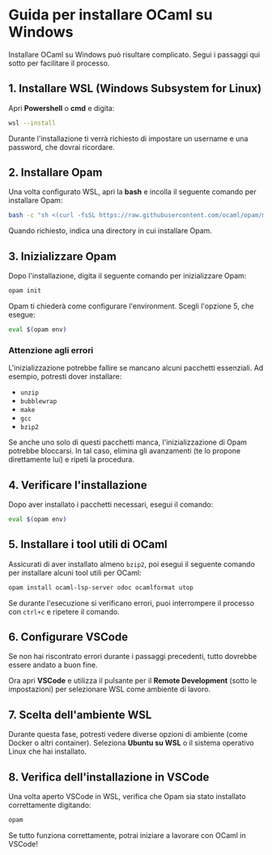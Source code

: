 
# Guida per installare OCaml su Windows

Installare OCaml su Windows può risultare complicato. Segui i passaggi qui sotto per facilitare il processo.

## 1. Installare WSL (Windows Subsystem for Linux)

Apri **Powershell** o **cmd** e digita:

```bash
wsl --install
```

Durante l'installazione ti verrà richiesto di impostare un username e una password, che dovrai ricordare.

## 2. Installare Opam

Una volta configurato WSL, apri la **bash** e incolla il seguente comando per installare Opam:

```bash
bash -c "sh <(curl -fsSL https://raw.githubusercontent.com/ocaml/opam/master/shell/install.sh)"
```

Quando richiesto, indica una directory in cui installare Opam.

## 3. Inizializzare Opam

Dopo l'installazione, digita il seguente comando per inizializzare Opam:

```bash
opam init
```

Opam ti chiederà come configurare l'environment. Scegli l'opzione 5, che esegue:

```bash
eval $(opam env)
```

### Attenzione agli errori

L'inizializzazione potrebbe fallire se mancano alcuni pacchetti essenziali. Ad esempio, potresti dover installare:

- `unzip`
- `bubblewrap`
- `make`
- `gcc`
- `bzip2`

Se anche uno solo di questi pacchetti manca, l'inizializzazione di Opam potrebbe bloccarsi. In tal caso, elimina gli avanzamenti (te lo propone direttamente lui) e ripeti la procedura.

## 4. Verificare l'installazione

Dopo aver installato i pacchetti necessari, esegui il comando:

```bash
eval $(opam env)
```

## 5. Installare i tool utili di OCaml

Assicurati di aver installato almeno `bzip2`, poi esegui il seguente comando per installare alcuni tool utili per OCaml:

```bash
opam install ocaml-lsp-server odoc ocamlformat utop
```

Se durante l'esecuzione si verificano errori, puoi interrompere il processo con `ctrl+c` e ripetere il comando.

## 6. Configurare VSCode

Se non hai riscontrato errori durante i passaggi precedenti, tutto dovrebbe essere andato a buon fine.

Ora apri **VSCode** e utilizza il pulsante per il **Remote Development** (sotto le impostazioni) per selezionare WSL come ambiente di lavoro.

## 7. Scelta dell'ambiente WSL

Durante questa fase, potresti vedere diverse opzioni di ambiente (come Docker o altri container). Seleziona **Ubuntu su WSL** o il sistema operativo Linux che hai installato.

## 8. Verifica dell'installazione in VSCode

Una volta aperto VSCode in WSL, verifica che Opam sia stato installato correttamente digitando:

```bash
opam
```

Se tutto funziona correttamente, potrai iniziare a lavorare con OCaml in VSCode!
